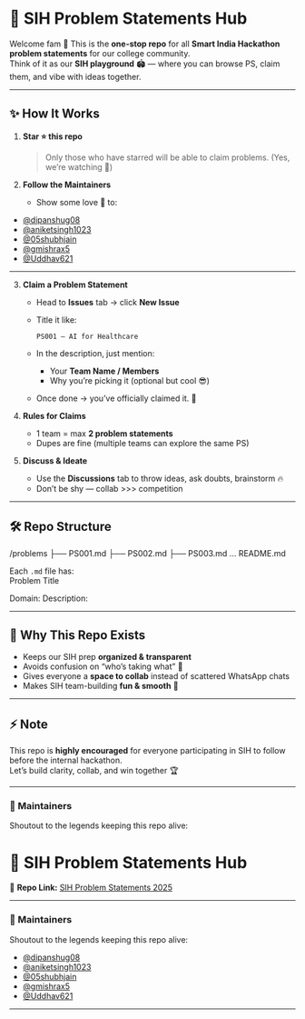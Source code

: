 # 🚀 SIH Problem Statements Hub  

Welcome fam 👋 This is the **one-stop repo** for all **Smart India Hackathon problem statements** for our college community.  
Think of it as our **SIH playground** 🏟️ — where you can browse PS, claim them, and vibe with ideas together.  

---

## ✨ How It Works  

1. **Star ⭐ this repo**  
   > Only those who have starred will be able to claim problems. (Yes, we’re watching 👀)  

2. **Follow the Maintainers**  
   - Show some love 💖 to:  

- [@dipanshug08](https://github.com/dipanshug08)  
- [@aniketsingh1023](https://github.com/aniketsingh1023)
- [@05shubhjain](https://github.com/05shubhjain) 
- [@gmishrax5](https://github.com/gmishrax5)  
- [@Uddhav621](https://github.com/Uddhav621)  
  
 

---

3. **Claim a Problem Statement**  
   - Head to **Issues** tab → click **New Issue**  
   - Title it like:  
     ```
     PS001 – AI for Healthcare
     ```  
   - In the description, just mention:  
     - Your **Team Name / Members**  
     - Why you’re picking it (optional but cool 😎)  

   - Once done → you’ve officially claimed it. 🎉  

4. **Rules for Claims**  
   - 1 team = max **2 problem statements**  
   - Dupes are fine (multiple teams can explore the same PS)  

5. **Discuss & Ideate**  
   - Use the **Discussions** tab to throw ideas, ask doubts, brainstorm 🔥  
   - Don’t be shy — collab >>> competition  

---

## 🛠️ Repo Structure  

/problems
├── PS001.md
├── PS002.md
├── PS003.md
...
README.md

Each `.md` file has:  
Problem Title

Domain:
Description:

---

## 🌟 Why This Repo Exists  

- Keeps our SIH prep **organized & transparent**  
- Avoids confusion on “who’s taking what” 🤔  
- Gives everyone a **space to collab** instead of scattered WhatsApp chats  
- Makes SIH team-building **fun & smooth** 🚀  

---

## ⚡ Note  

This repo is **highly encouraged** for everyone participating in SIH to follow before the internal hackathon.  
Let’s build clarity, collab, and win together 🏆  

---

### 💪 Maintainers  
Shoutout to the legends keeping this repo alive:  
# 🚀 SIH Problem Statements Hub  

🔗 **Repo Link:** [SIH Problem Statements 2025](https://github.com/username/sih-problem-statements-2025)  

---

### 💪 Maintainers  
Shoutout to the legends keeping this repo alive:  

- [@dipanshug08](https://github.com/dipanshug08)  
- [@aniketsingh1023](https://github.com/aniketsingh1023)
- [@05shubhjain](https://github.com/05shubhjain)  
- [@gmishrax5](https://github.com/gmishrax5)  
- [@Uddhav621](https://github.com/Uddhav621)  

 

---
